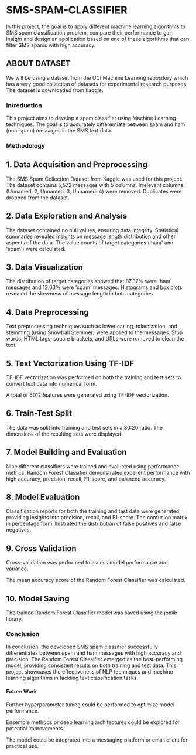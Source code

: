 # SMS-SPAM-CLASSIFIER
In this project, the goal is to apply different machine learning algorithms to SMS spam classification problem, compare their performance to gain insight and design an application based on one of these algorithms that can filter SMS spams with high accuracy. 
## ABOUT DATASET
We will be using a dataset from the UCI Machine Learning repository which has a very good 
collection of datasets for experimental research purposes. The dataset is downloaded from 
kaggle.
### Introduction
This project aims to develop a spam classifier using  Machine Learning techniques. The goal is to accurately differentiate between spam and ham (non-spam) messages in the SMS text data.

### Methodology
## 1. Data Acquisition and Preprocessing

The SMS Spam Collection Dataset from Kaggle was used for this project.
The dataset contains 5,572 messages with 5 columns.
Irrelevant columns (Unnamed: 2, Unnamed: 3, Unnamed: 4) were removed.
Duplicates  were dropped from the dataset.

## 2. Data Exploration and Analysis

The dataset contained no null values, ensuring data integrity.
Statistical summaries revealed insights on message length distribution and other aspects of the data.
The value counts of target categories ('ham' and 'spam') were calculated.

## 3. Data Visualization
The distribution of target categories showed that 87.37% were 'ham' messages and 12.63% were 'spam' messages.
Histograms and box plots revealed the skewness of message length in both categories.

## 4. Data Preprocessing

Text preprocessing techniques such as lower casing, tokenization, and stemming (using Snowball Stemmer) were applied to the messages.
Stop words, HTML tags, square brackets, and URLs were removed to clean the text.

## 5. Text Vectorization Using TF-IDF
TF-IDF vectorization was performed on both the training and test sets to convert text data into numerical form.

A total of 6012 features were generated using TF-IDF vectorization.

## 6. Train-Test Split

The data was split into training and test sets in a 80:20 ratio.
The dimensions of the resulting sets were displayed.

## 7. Model Building and Evaluation

Nine different classifiers were trained and evaluated using performance metrics.
Random Forest Classifier demonstrated excellent performance with high accuracy, precision, recall, F1-score, and balanced accuracy.

 ## 8. Model Evaluation
 
Classification reports for both the training and test data were generated, providing insights into precision, recall, and F1-score.
The confusion matrix in percentage form illustrated the distribution of false positives and false negatives.

## 9. Cross Validation
Cross-validation was performed to assess model performance and variance.

The mean accuracy score of the Random Forest Classifier was calculated.

## 10. Model Saving
The trained Random Forest Classifier model was saved using the joblib library.

### Conclusion
In conclusion, the developed SMS spam classifier successfully differentiates between spam and ham messages with high accuracy and precision. The Random Forest Classifier emerged as the best-performing model, providing consistent results on both training and test data. This project showcases the effectiveness of NLP techniques and machine learning algorithms in tackling text classification tasks.

#### Future Work
Further hyperparameter tuning could be performed to optimize model performance.

Ensemble methods or deep learning architectures could be explored for potential improvements.

The model could be integrated into a messaging platform or email client for practical use.
